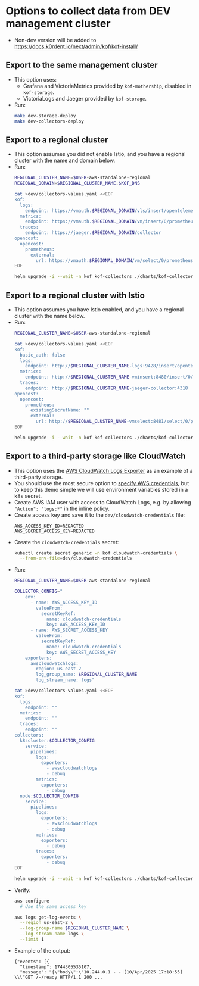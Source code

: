 # Options to collect data from DEV management cluster

* Non-dev version will be added to https://docs.k0rdent.io/next/admin/kof/kof-install/

## Export to the same management cluster

* This option uses:
  * Grafana and VictoriaMetrics provided by `kof-mothership`, disabled in `kof-storage`.
  * VictoriaLogs and Jaeger provided by `kof-storage`.
* Run:
  ```bash
  make dev-storage-deploy
  make dev-collectors-deploy
  ```

## Export to a regional cluster

* This option assumes you did not enable Istio,
  and you have a regional cluster with the name and domain below.
* Run:
  ```bash
  REGIONAL_CLUSTER_NAME=$USER-aws-standalone-regional
  REGIONAL_DOMAIN=$REGIONAL_CLUSTER_NAME.$KOF_DNS

  cat >dev/collectors-values.yaml <<EOF
  kof:
    logs:
      endpoint: https://vmauth.$REGIONAL_DOMAIN/vls/insert/opentelemetry/v1/logs
    metrics:
      endpoint: https://vmauth.$REGIONAL_DOMAIN/vm/insert/0/prometheus/api/v1/write
    traces:
      endpoint: https://jaeger.$REGIONAL_DOMAIN/collector
  opencost:
    opencost:
      prometheus:
        external:
          url: https://vmauth.$REGIONAL_DOMAIN/vm/select/0/prometheus
  EOF

  helm upgrade -i --wait -n kof kof-collectors ./charts/kof-collectors -f dev/collectors-values.yaml
  ```

## Export to a regional cluster with Istio

* This option assumes you have Istio enabled,
  and you have a regional cluster with the name below.
* Run:
  ```bash
  REGIONAL_CLUSTER_NAME=$USER-aws-standalone-regional

  cat >dev/collectors-values.yaml <<EOF
  kof:
    basic_auth: false
    logs:
      endpoint: http://$REGIONAL_CLUSTER_NAME-logs:9428/insert/opentelemetry/v1/logs
    metrics:
      endpoint: http://$REGIONAL_CLUSTER_NAME-vminsert:8480/insert/0/prometheus/api/v1/write
    traces:
      endpoint: http://$REGIONAL_CLUSTER_NAME-jaeger-collector:4318
  opencost:
    opencost:
      prometheus:
        existingSecretName: ""
        external:
          url: http://$REGIONAL_CLUSTER_NAME-vmselect:8481/select/0/prometheus
  EOF

  helm upgrade -i --wait -n kof kof-collectors ./charts/kof-collectors -f dev/collectors-values.yaml
  ```

## Export to a third-party storage like CloudWatch

* This option uses the [AWS CloudWatch Logs Exporter](https://github.com/open-telemetry/opentelemetry-collector-contrib/tree/main/exporter/awscloudwatchlogsexporter) as an example of a third-party storage.
* You should use the most secure option to [specify AWS credentials](https://docs.aws.amazon.com/sdk-for-go/v1/developer-guide/configuring-sdk.html#specifying-credentials),
  but to keep this demo simple we will use environment variables stored in a k8s secret.
* Create AWS IAM user with access to CloudWatch Logs,
  e.g. by allowing `"Action": "logs:*"` in the inline policy.
* Create access key and save it to the `dev/cloudwatch-credentials` file:
  ```
  AWS_ACCESS_KEY_ID=REDACTED
  AWS_SECRET_ACCESS_KEY=REDACTED
  ```
* Create the `cloudwatch-credentials` secret:
  ```bash
  kubectl create secret generic -n kof cloudwatch-credentials \
    --from-env-file=dev/cloudwatch-credentials
  ```
* Run:
  ```bash
  REGIONAL_CLUSTER_NAME=$USER-aws-standalone-regional

  COLLECTOR_CONFIG="
      env:
        - name: AWS_ACCESS_KEY_ID
          valueFrom:
            secretKeyRef:
              name: cloudwatch-credentials
              key: AWS_ACCESS_KEY_ID
        - name: AWS_SECRET_ACCESS_KEY
          valueFrom:
            secretKeyRef:
              name: cloudwatch-credentials
              key: AWS_SECRET_ACCESS_KEY
      exporters:
        awscloudwatchlogs:
          region: us-east-2
          log_group_name: $REGIONAL_CLUSTER_NAME
          log_stream_name: logs"

  cat >dev/collectors-values.yaml <<EOF
  kof:
    logs:
      endpoint: ""
    metrics:
      endpoint: ""
    traces:
      endpoint: ""
  collectors:
    k8scluster:$COLLECTOR_CONFIG
      service:
        pipelines:
          logs:
            exporters:
              - awscloudwatchlogs
              - debug
          metrics:
            exporters:
              - debug
    node:$COLLECTOR_CONFIG
      service:
        pipelines:
          logs:
            exporters:
              - awscloudwatchlogs
              - debug
          metrics:
            exporters:
              - debug
          traces:
            exporters:
              - debug
  EOF

  helm upgrade -i --wait -n kof kof-collectors ./charts/kof-collectors -f dev/collectors-values.yaml
  ```
* Verify:
  ```bash
  aws configure
    # Use the same access key

  aws logs get-log-events \
    --region us-east-2 \
    --log-group-name $REGIONAL_CLUSTER_NAME \
    --log-stream-name logs \
    --limit 1
  ```
* Example of the output:
  ```
  {"events": [{
    "timestamp": 1744305535107,
    "message": "{\"body\":\"10.244.0.1 - - [10/Apr/2025 17:18:55] \\\"GET /-/ready HTTP/1.1 200 ...
  ```
